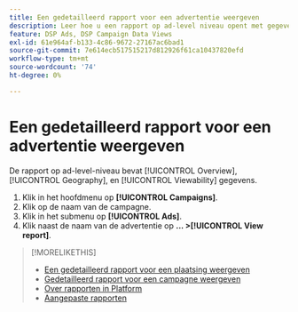 ```yaml
---
title: Een gedetailleerd rapport voor een advertentie weergeven
description: Leer hoe u een rapport op ad-level niveau opent met gegevens over overzicht, geografische ligging en weergavemogelijkheden.
feature: DSP Ads, DSP Campaign Data Views
exl-id: 61e964af-b133-4c86-9672-27167ac6bad1
source-git-commit: 7e614ecb517515217d812926f61ca10437820efd
workflow-type: tm+mt
source-wordcount: '74'
ht-degree: 0%

---
```


# Een gedetailleerd rapport voor een advertentie weergeven

De <!--legacy --> rapport op ad-level-niveau bevat [!UICONTROL Overview], [!UICONTROL Geography], en [!UICONTROL Viewability] gegevens.

1. Klik in het hoofdmenu op **[!UICONTROL Campaigns]**.
1. Klik op de naam van de campagne.
1. Klik in het submenu op **[!UICONTROL Ads]**.
1. Klik naast de naam van de advertentie op  **... >[!UICONTROL View report]**.

>[!MORELIKETHIS]
>
>* [Een gedetailleerd rapport voor een plaatsing weergeven](/help/dsp/campaign-management/placements/placement-view-report.md)
>* [Gedetailleerd rapport voor een campagne weergeven](/help/dsp/campaign-management/campaigns/campaign-view-report.md)
>* [Over rapporten in Platform](/help/dsp/campaign-management/reports/campaign-reports-about.md)
>* [Aangepaste rapporten](/help/dsp/reports/report-about.md)

